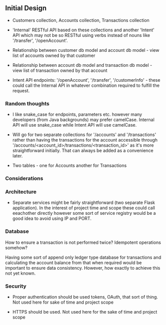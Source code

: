 ## Initial Design

* Customers collection, Accounts collection, Transactions collection

* 'Internal' RESTful API based on these collections and another 'Intent' API which may not be so RESTful using verbs instead
of nouns like '/transfer', '/openAccount'.

* Relationship between customer db model and account db model - view list of accounts owned by that customer

* Relationship between account db model and transaction db model - view list of transaction owned by that account

* Intent API endpoints: '/openAccount', '/transfer', '/customerInfo' - these could call the Internal API in whatever combination required to fulfill the request.

### Random thoughts

* I like snake_case for endpoints, parameters etc. however many developers (from Java backgrounds) may prefer camelCase. Internal API will use snake_case while Intent API will use camelCase. 

* Will go for two separate collections for '/accounts' and '/transactions' rather than having the transactions for the account accessible through '/accounts/<account_id>/transactions/<transaction_id>' as it's more straightforward initially. That can always be added as a convenience later. 

* Two tables - one for Accounts another for Transactions

### Considerations

### Architecture

* Separate services might be fairly straightforward (two separate Flask application). In the interest of project time and scope these could call eeachother directly however some sort of service registry would be a good idea to avoid using IP and PORT.


### Database

How to ensure a transaction is not performed twice? Idempotent operations somehow? 

Having some sort of append only ledger type database for transactions and calculating the account balance from that when required would be important to ensure data consistency. However, how exactly to achieve this not yet known.


### Security

* Proper authentication should be used tokens, OAuth, that sort of thing. Not used here for sake of time and project scope

* HTTPS should be used. Not used here for the sake of time and project scope


